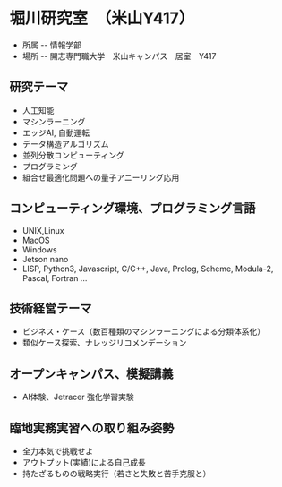 # 堀川研究室　（米山Y417）

- 所属 -- 情報学部　
- 場所 -- 開志専門職大学　米山キャンパス　居室　Y417

## 研究テーマ

- 人工知能
- マシンラーニング
- エッジAI, 自動運転
- データ構造アルゴリズム
- 並列分散コンピューティング
- プログラミング
- 組合せ最適化問題への量子アニーリング応用

## コンピューティング環境、プログラミング言語

- UNIX,Linux
- MacOS
- Windows
- Jetson nano
- LISP, Python3, Javascript, C/C++, Java, Prolog, Scheme, Modula-2, Pascal, Fortran ...

## 技術経営テーマ

- ビジネス・ケース（数百種類のマシンラーニングによる分類体系化）
- 類似ケース探索、ナレッジリコメンデーション

## オープンキャンパス、模擬講義

- AI体験、Jetracer 強化学習実験


## 臨地実務実習への取り組み姿勢

- 全力本気で挑戦せよ
- アウトプット(実績)による自己成長
- 持たざるものの戦略実行（若さと失敗と苦手克服と）
